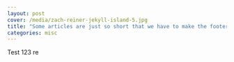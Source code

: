 ```yaml
---
layout: post
cover: /media/zach-reiner-jekyll-island-5.jpg
title: "Some articles are just so short that we have to make the footer stick"
categories: misc
---
```


Test 123 re
